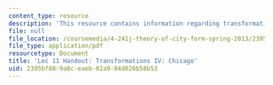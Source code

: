 ```yaml
---
content_type: resource
description: 'This resource contains information regarding transformations IV: chicago.'
file: null
file_location: /coursemedia/4-241j-theory-of-city-form-spring-2013/2395bf889a8ceaeb02a904d026b58b53_MIT4_241JS13_handout11.pdf
file_type: application/pdf
resourcetype: Document
title: 'Lec 11 Handout: Transformations IV: Chicago'
uid: 2395bf88-9a8c-eaeb-02a9-04d026b58b53
---
```

